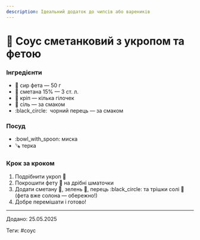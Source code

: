 ```yaml
---
description: Ідеальний додаток до чипсів або вареників
---
```


# 🍶 Соус сметанковий з укропом та фетою

### Інгредієнти

* 🧀 сир фета — 50 г
* 🥄 сметана 15% — 3 ст. л.
* 🌿 кріп — кілька гілочек
* 🧂 сіль — за смаком
* :black\_circle:  чорний перець — за смаком

### Посуд

* :bowl\_with\_spoon: миска
* 🪚 терка

### Крок за кроком

1. Подрібнити укроп 🌿&#x20;
2. Покрошити фету 🧀 на дрібні шматочки
3. Додати сметану 🥄, зелень 🌿, перець :black\_circle: та трішки солі 🧂 (фета вже солона — обережно!)
4. Добре перемішати і готово!

***

Додано: 25.05.2025

Теги: #соус

